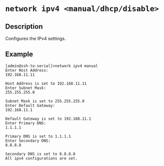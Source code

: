 # `network ipv4 <manual/dhcp/disable>`

## Description
Configures the IPv4 settings.

## Example 
```
[admin@ssh-to-serial]>network ipv4 manual
Enter Host Address:
192.168.11.11

Host Address is set to 192.168.11.11
Enter Subnet Mask:
255.255.255.0

Subnet Mask is set to 255.255.255.0
Enter Default Gateway:
192.168.11.1

Default Gateway is set to 192.168.11.1
Enter Primary DNS:
1.1.1.1

Primary DNS is set to 1.1.1.1
Enter Secondary DNS:
8.8.8.8

Secondary DNS is set to 8.8.8.8
All ipv4 configurations are set.
```